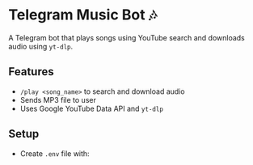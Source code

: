 # Telegram Music Bot 🎶

A Telegram bot that plays songs using YouTube search and downloads audio using `yt-dlp`.

## Features
- `/play <song_name>` to search and download audio
- Sends MP3 file to user
- Uses Google YouTube Data API and `yt-dlp`

## Setup
- Create `.env` file with:
